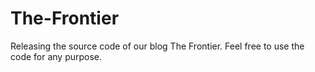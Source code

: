 # The-Frontier
Releasing the source code of our blog The Frontier. Feel free to use the code for any purpose. 
